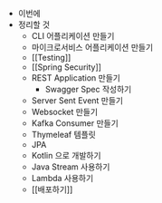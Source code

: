- 이번에
- 정리할 것
	- CLI 어플리케이션 만들기
	- 마이크로서비스 어플리케이션 만들기
	- [[Testing]]
	- [[Spring Security]]
	- REST Application 만들기
		- Swagger Spec 작성하기
	- Server Sent Event 만들기
	- Websocket 만들기
	- Kafka Consumer 만들기
	- Thymeleaf 템플릿
	- JPA
	- Kotlin 으로 개발하기
	- Java Stream 사용하기
	- Lambda 사용하기
	- [[배포하기]]